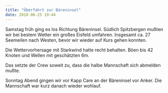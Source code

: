 ```yaml
---
title: "Überfahrt zur Bäreninsel"
date: 2010-06-25 19:44
---
```

Samstag früh ging es los Richtung Bäreninsel. Südlich Spitzbergen mußten wir bei bestem Wetter ein großes Eisfeld umfahren. Insgesamt ca. 27 Seemeilen nach Westen, bevor wir wieder auf Kurs gehen konnten.

Die Wettervorhersage mit Starkwind hatte recht behalten. Böen bis 42 Knoten und Wellen mit geschätzten 6m.

Das setzte der Crew soweit zu, dass die halbe Mannschaft sich abmelden mußte.

Sonntag Abend gingen wir vor Kapp Care an der Bäreninsel vor Anker. Die Mannschaft war kurz danach wieder wohlauf.
